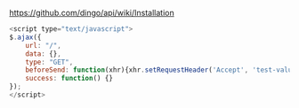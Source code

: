 https://github.com/dingo/api/wiki/Installation

```javascript
<script type="text/javascript">
$.ajax({
    url: "/",
    data: {},
    type: "GET",
    beforeSend: function(xhr){xhr.setRequestHeader('Accept', 'test-value');},//这里设置header
    success: function() {}
});
</script>
```